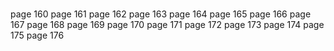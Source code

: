 #

page 160
page 161
page 162
page 163
page 164
page 165
page 166
page 167
page 168
page 169
page 170
page 171
page 172
page 173
page 174
page 175
page 176
